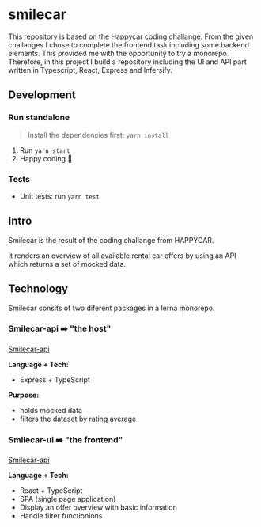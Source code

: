 # smilecar
This repository is based on the Happycar coding challange. From the given challanges I chose to complete the frontend task including some backend elements.
This provided me with the opportunity to try a monorepo. Therefore, in this project I build a repository including the UI and API part written in Typescript, React, Express and Infersify.

## Development

### Run standalone

> Install the dependencies first: `yarn install`

1. Run `yarn start`
2. Happy coding 🚀

### Tests

- Unit tests: run `yarn test`

## Intro

Smilecar is the result of the coding challange from HAPPYCAR.

It renders an overview of all available rental car offers by using an API which returns a set of mocked data.

## Technology

Smilecar consits of two diferent packages in a lerna monorepo.

### Smilecar-api ➡️ "the host"

[Smilecar-api](packages/smilecar-api/README.md)

**Language + Tech:**

- Express + TypeScript

**Purpose:**

- holds mocked data
- filters the dataset by rating average

### Smilecar-ui ➡️ "the frontend"

[Smilecar-api](packages/smilecar-ui/README.md)

**Language + Tech:**

- React + TypeScript
- SPA (single page application)
- Display an offer overview with basic information
- Handle filter functionions
